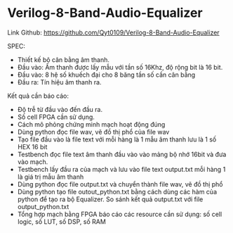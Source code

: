 # Verilog-8-Band-Audio-Equalizer
Link Github: <https://github.com/Qyt0109/Verilog-8-Band-Audio-Equalizer>

SPEC:
- Thiết kế bộ cân bằng âm thanh.
- Đầu vào: Âm thanh được lấy mẫu với tần số 16Khz, độ rộng bit là 16 bit.
- Đầu vào: 8 hệ số khuếch đại cho 8 băng tần số cần cân bằng
- Đầu ra: Tín hiệu âm thanh ra. 

Kết quả cần báo cáo:
- Độ trễ từ đầu vào đến đầu ra. 
- Số cell FPGA cần sử dụng. 
- Cách mô phỏng chứng minh mạch hoạt động đúng
- Dùng python đọc file wav, vẽ đồ thị phổ của file wav
- Tạo file đầu vào là file text với mỗi hàng là 1 mẫu âm thanh lưu là 1 số HEX 16 bit
- Testbench đọc file text âm thanh đầu vào vào mảng bộ nhớ 16bit và đưa vào mạch. 
- Testbench lấy đầu ra của mạch và lưu vào file text output.txt mỗi hàng 1 là giá trị mẫu âm thanh 
- Dùng python đọc file output.txt và chuyển thành file wav, vẽ đồ thị phổ
- Dùng python tạo file outout_python.txt bằng cách dùng các hàm của python để tạo ra bộ Equalizer. So sánh kết quả output.txt với file output_python.txt
- Tổng hợp mạch bằng FPGA báo cáo các resource cần sử dụng: số cell logic, số LUT, số DSP, số RAM